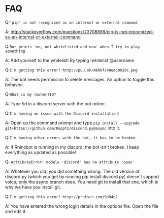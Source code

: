 # FAQ

Q:`'pip' is not recognized as an internal or external command`

A: http://stackoverflow.com/questions/23708898/pip-is-not-recognized-as-an-internal-or-external-command


Q:`Bot prints 'no, not whitelisted and new' when I try to play something`

A: Add yourself to the whitelist! By typing !whitelist @username


Q:`I'm getting this error! http://puu.sh/m6hkf/40eec0910c.png`

A: The bot needs permission to delete messages. An option to toggle this behavior.


Q:`What is my (owner)ID?`

A: Type !id in a discord server with the bot online.


Q:`I'm having an issue with the Discord installation!`

A: Open up the command prompt and type `pip install --upgrade git+https://github.com/Rapptz/discord.py@async` into it.


Q:`I'm having other errors with the bot, it has to be broken`

A: If Rhinobot is running in my discord, the bot isn't broken. I keep everything as updated as possible!

Q: `AttributeError: module 'discord' has no attribute 'opus'`

A: Whatever you did, you did something wrong.  The old version of discord.py (which you get by running pip install discord.py) doesn't support voice; only the async branch does.  You need git to install that one, which is why we have you install git.

Q:`I'm getting this error! http://prntscr.com/9o94q2`

A: You have entered the wrong login details in the options file. Open the file and edit it.